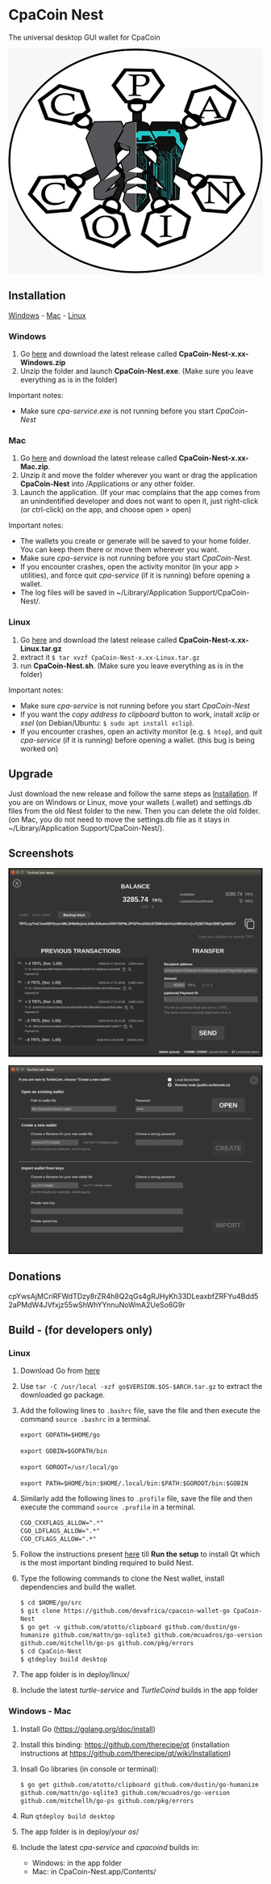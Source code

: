 # CpaCoin Nest

The universal desktop GUI wallet for CpaCoin

![Logo](cpa-logo.png)

## Installation

[Windows](#windows) - [Mac](#mac) - [Linux](#linux)

### Windows

1. Go [here](https://cryptopay.org.za/wp-content/uploads/2020/04/CPA-Gui-Wallet-Windows.zip) and download the latest release called **CpaCoin-Nest-x.xx-Windows.zip**
2. Unzip the folder and launch **CpaCoin-Nest.exe**. (Make sure you leave everything as is in the folder)

Important notes:

* Make sure *cpa-service.exe* is not running before you start *CpaCoin-Nest*

### Mac

1. Go [here](https://cryptopay.org.za/wp-content/uploads/2020/04/CPA-Gui-Wallet-Mac.zip) and download the latest release called **CpaCoin-Nest-x.xx-Mac.zip**.
2. Unzip it and move the folder wherever you want or drag the application **CpaCoin-Nest** into /Applications or any other folder.
3. Launch the application. (If your mac complains that the app comes from an unindentified developer and does not want to open it, just right-click (or ctrl-click) on the app, and choose open > open)

Important notes:

* The wallets you create or generate will be saved to your home folder. You can keep them there or move them wherever you want.
* Make sure *cpa-service* is not running before you start *CpaCoin-Nest*.
* If you encounter crashes, open the activity monitor (in your app > utilities), and force quit *cpa-service* (if it is running) before opening a wallet.
* The log files will be saved in ~/Library/Application Support/CpaCoin-Nest/.

### Linux

1. Go [here](https://cryptopay.org.za/wp-content/uploads/2020/04/CPA-Gui-Wallet-linux.zip) and download the latest release called **CpaCoin-Nest-x.xx-Linux.tar.gz**
2. extract it
`$ tar xvzf CpaCoin-Nest-x.xx-Linux.tar.gz`
3. run **CpaCoin-Nest.sh**. (Make sure you leave everything as is in the folder)

Important notes:

* Make sure *cpa-service* is not running before you start *CpaCoin-Nest*
* If you want the *copy address to clipboard* button to work, install *xclip* or *xsel* (on Debian/Ubuntu: `$ sudo apt install xclip`).
* If you encounter crashes, open an activity monitor (e.g. `$ htop`), and quit *cpa-service* (if it is running) before opening a wallet. (this bug is being worked on)

## Upgrade

Just download the new release and follow the same steps as [Installation](#installation).
If you are on Windows or Linux, move your wallets (.wallet) and settings.db files from the old Nest folder to the new. Then you can delete the old folder. (on Mac, you do not need to move the settings.db file as it stays in ~/Library/Application Support/CpaCoin-Nest/).

## Screenshots

![Main Screen](/Screenshots/MainScreen.png)

![Open Wallet](/Screenshots/OpenWallet.png)

## Donations

cpYwsAjMCriRFWdTDzy8rZR4h8Q2qGs4gRJHyKh33DLeaxbfZRFYu4Bdd52aPMdW4JVfxjz55wShWhYYnnuNoWmA2UeSo6G9r

## Build - (for developers only)

### Linux

1. Download Go from [here](https://golang.org/dl/)

2. Use `tar -C /usr/local -xzf go$VERSION.$OS-$ARCH.tar.gz` to extract the downloaded go package.

3. Add the following lines to `.bashrc` file, save the file and then execute the command `source .bashrc` in a terminal.
    ```
    export GOPATH=$HOME/go

    export GOBIN=$GOPATH/bin

    export GOROOT=/usr/local/go

    export PATH=$HOME/bin:$HOME/.local/bin:$PATH:$GOROOT/bin:$GOBIN
    ```
4. Similarly add the following lines to `.profile` file, save the file and then execute the command `source .profile` in a terminal.
    ```
    CGO_CXXFLAGS_ALLOW=".*"
    CGO_LDFLAGS_ALLOW=".*"
    CGO_CFLAGS_ALLOW=".*"
    ```
5. Follow the instructions present [here](https://github.com/therecipe/qt/wiki/Installation-on-Linux) till **Run the setup** to install Qt which is the most important binding required to build Nest.
6. Type the following commands to clone the Nest wallet, install dependencies and build the wallet.
    ```
    $ cd $HOME/go/src
    $ git clone https://github.com/devafrica/cpacoin-wallet-go CpaCoin-Nest
    $ go get -v github.com/atotto/clipboard github.com/dustin/go-humanize github.com/mattn/go-sqlite3 github.com/mcuadros/go-version github.com/mitchellh/go-ps github.com/pkg/errors
    $ cd CpaCoin-Nest
    $ qtdeploy build desktop
    ```

1. The app folder is in deploy/linux/
1. Include the latest _turtle-service_ and _TurtleCoind_ builds in the app folder

### Windows - Mac

1. Install Go (https://golang.org/doc/install)

1. Install this binding: https://github.com/therecipe/qt (installation instructions at https://github.com/therecipe/qt/wiki/Installation)

1. Insall Go libraries (in console or terminal):
    ```
    $ go get github.com/atotto/clipboard github.com/dustin/go-humanize github.com/mattn/go-sqlite3 github.com/mcuadros/go-version github.com/mitchellh/go-ps github.com/pkg/errors
    ```

1. Run `qtdeploy build desktop`

1. The app folder is in deploy/*your os*/

1. Include the latest _cpa-service_ and _cpacoind_ builds in:
    * Windows: in the app folder
    * Mac: in CpaCoin-Nest.app/Contents/
